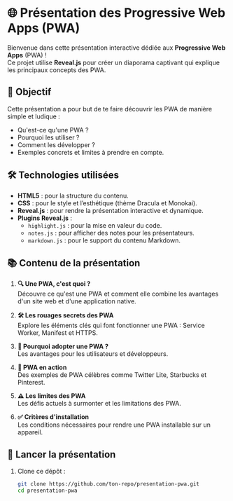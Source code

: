 # 🌐 Présentation des Progressive Web Apps (PWA)

Bienvenue dans cette présentation interactive dédiée aux **Progressive Web Apps** (PWA) !  
Ce projet utilise **Reveal.js** pour créer un diaporama captivant qui explique les principaux concepts des PWA.

## 🎯 Objectif

Cette présentation a pour but de te faire découvrir les PWA de manière simple et ludique :  
- Qu'est-ce qu'une PWA ?  
- Pourquoi les utiliser ?  
- Comment les développer ?  
- Exemples concrets et limites à prendre en compte.

## 🛠️ Technologies utilisées

- **HTML5** : pour la structure du contenu.
- **CSS** : pour le style et l’esthétique (thème Dracula et Monokai).
- **Reveal.js** : pour rendre la présentation interactive et dynamique.
- **Plugins Reveal.js** :  
  - `highlight.js` : pour la mise en valeur du code.  
  - `notes.js` : pour afficher des notes pour les présentateurs.  
  - `markdown.js` : pour le support du contenu Markdown.

## 📚 Contenu de la présentation

1. **🔍 Une PWA, c'est quoi ?**  
   Découvre ce qu'est une PWA et comment elle combine les avantages d'un site web et d'une application native.

2. **🛠️ Les rouages secrets des PWA**  
   Explore les éléments clés qui font fonctionner une PWA : Service Worker, Manifest et HTTPS.

3. **🌟 Pourquoi adopter une PWA ?**  
   Les avantages pour les utilisateurs et développeurs.

4. **🎯 PWA en action**  
   Des exemples de PWA célèbres comme Twitter Lite, Starbucks et Pinterest.

5. **⚠️ Les limites des PWA**  
   Les défis actuels à surmonter et les limitations des PWA.

6. **✅ Critères d'installation**  
   Les conditions nécessaires pour rendre une PWA installable sur un appareil.

## 🚀 Lancer la présentation

1. Clone ce dépôt :  
   ```bash
   git clone https://github.com/ton-repo/presentation-pwa.git
   cd presentation-pwa
   ```
